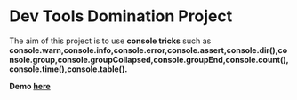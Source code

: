 # Dev Tools Domination Project

The aim of this project is to use **console tricks** such as **console.warn,console.info,console.error,console.assert,console.dir(),console.group,console.groupCollapsed,console.groupEnd,console.count(),console.time(),console.table().**

**Demo [here](https://baydarn.github.io/JS-30/09%20Dev%20Tools%20Domination/index.html)**
